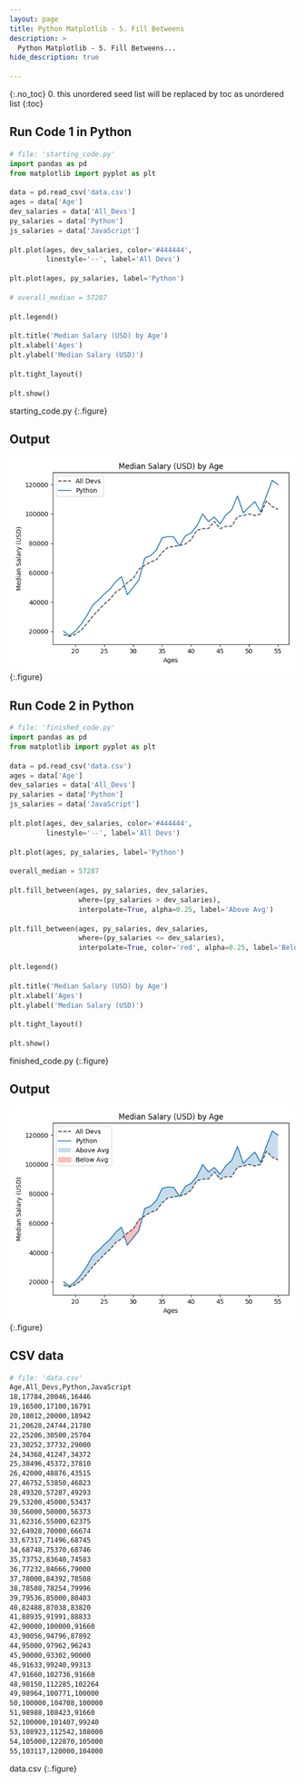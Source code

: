 ```yaml
---
layout: page
title: Python Matplotlib - 5. Fill Betweens
description: >
  Python Matplotlib - 5. Fill Betweens...
hide_description: true

---
```


{:.no_toc}
0. this unordered seed list will be replaced by toc as unordered list
{:toc}


##  Run Code 1 in Python

~~~py
# file: 'starting_code.py'
import pandas as pd
from matplotlib import pyplot as plt

data = pd.read_csv('data.csv')
ages = data['Age']
dev_salaries = data['All_Devs']
py_salaries = data['Python']
js_salaries = data['JavaScript']

plt.plot(ages, dev_salaries, color='#444444',
         linestyle='--', label='All Devs')

plt.plot(ages, py_salaries, label='Python')

# overall_median = 57287

plt.legend()

plt.title('Median Salary (USD) by Age')
plt.xlabel('Ages')
plt.ylabel('Median Salary (USD)')

plt.tight_layout()

plt.show()
~~~
starting_code.py
{:.figure}


##  Output

![](/courses/python-matplotlib/python-matplotlib-5-fill-betweens-pic1.png)
{:.figure}


##  Run Code 2 in Python

~~~py
# file: 'finished_code.py'
import pandas as pd
from matplotlib import pyplot as plt

data = pd.read_csv('data.csv')
ages = data['Age']
dev_salaries = data['All_Devs']
py_salaries = data['Python']
js_salaries = data['JavaScript']

plt.plot(ages, dev_salaries, color='#444444',
         linestyle='--', label='All Devs')

plt.plot(ages, py_salaries, label='Python')

overall_median = 57287

plt.fill_between(ages, py_salaries, dev_salaries,
                 where=(py_salaries > dev_salaries),
                 interpolate=True, alpha=0.25, label='Above Avg')

plt.fill_between(ages, py_salaries, dev_salaries,
                 where=(py_salaries <= dev_salaries),
                 interpolate=True, color='red', alpha=0.25, label='Below Avg')

plt.legend()

plt.title('Median Salary (USD) by Age')
plt.xlabel('Ages')
plt.ylabel('Median Salary (USD)')

plt.tight_layout()

plt.show()
~~~
finished_code.py
{:.figure}


##  Output

![](/courses/python-matplotlib/python-matplotlib-5-fill-betweens-pic2.png)
{:.figure}


##  CSV data

~~~sh
# file: 'data.csv'
Age,All_Devs,Python,JavaScript
18,17784,20046,16446
19,16500,17100,16791
20,18012,20000,18942
21,20628,24744,21780
22,25206,30500,25704
23,30252,37732,29000
24,34368,41247,34372
25,38496,45372,37810
26,42000,48876,43515
27,46752,53850,46823
28,49320,57287,49293
29,53200,45000,53437
30,56000,50000,56373
31,62316,55000,62375
32,64928,70000,66674
33,67317,71496,68745
34,68748,75370,68746
35,73752,83640,74583
36,77232,84666,79000
37,78000,84392,78508
38,78508,78254,79996
39,79536,85000,80403
40,82488,87038,83820
41,88935,91991,88833
42,90000,100000,91660
43,90056,94796,87892
44,95000,97962,96243
45,90000,93302,90000
46,91633,99240,99313
47,91660,102736,91660
48,98150,112285,102264
49,98964,100771,100000
50,100000,104708,100000
51,98988,108423,91660
52,100000,101407,99240
53,108923,112542,108000
54,105000,122870,105000
55,103117,120000,104000
~~~
data.csv
{:.figure}